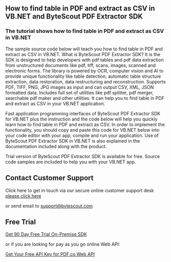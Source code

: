 ## How to find table in PDF and extract as CSV in VB.NET and ByteScout PDF Extractor SDK

### The tutorial shows how to find table in PDF and extract as CSV in VB.NET

The sample source code below will teach you how to find table in PDF and extract as CSV in VB.NET. What is ByteScout PDF Extractor SDK? It is the SDK is designed to help developers with pdf tables and pdf data extraction from unstructured documents like pdf, tiff, scans, images, scanned and electronic forms. The library is powered by OCR, computer vision and AI to provide unique functionality like table detection, automatic table structure extraction, data restoration, data restructuring and reconstruction. Supports PDF, TIFF, PNG, JPG images as input and can output CSV, XML, JSON formatted data. Includes full set of utilities like pdf splitter, pdf merger, searchable pdf maker and other utilities. It can help you to find table in PDF and extract as CSV in your VB.NET application.

Fast application programming interfaces of ByteScout PDF Extractor SDK for VB.NET plus the instruction and the code below will help you quickly learn how to find table in PDF and extract as CSV. In order to implement the functionality, you should copy and paste this code for VB.NET below into your code editor with your app, compile and run your application. Use of ByteScout PDF Extractor SDK in VB.NET is also explained in the documentation included along with the product.

Trial version of ByteScout PDF Extractor SDK is available for free. Source code samples are included to help you with your VB.NET app.

## Contact Customer Support

Click here to get in touch via our secure online customer support desk [please click here](https://bytescout.zendesk.com/hc/en-us/requests/new?subject=ByteScout%20PDF%20Extractor%20SDK%20Question)

or send email to [support@bytescout.com](mailto:support@bytescout.com?subject=ByteScout%20PDF%20Extractor%20SDK%20Question) 

## Free Trial

[Get 90 Day Free Trial On-Premise SDK](https://bytescout.com/download/web-installer?utm_source=github-readme)

or if you are looking for pay as you go online Web API:

[Get Your Free API Key for PDF.co Web API](https://pdf.co/documentation/api?utm_source=github-readme)